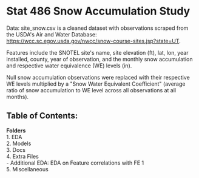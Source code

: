 # Stat 486 Snow Accumulation Study

Data: site_snow.csv is a cleaned dataset with observations scraped from the USDA's Air and Water Database: https://wcc.sc.egov.usda.gov/nwcc/snow-course-sites.jsp?state=UT. 

Features include the SNOTEL site's name, site elevation (ft), lat, lon, year installed, county, year of observation, and the monthly snow accumulation and respective water equivalence (WE) levels (in).

Null snow accumulation observations were replaced with their respective WE levels multiplied by a "Snow Water Equivalent Coefficient" (average ratio of snow accumulation to WE level across all observations 
at all months).

## Table of Contents:

  **Folders** <br />
    1. EDA <br />
    2. Models <br /> 
    3. Docs <br />
    4. Extra Files <br />
       - Additional EDA: EDA on Feature correlations with FE 1 <br />
    5. Miscellaneous
    
